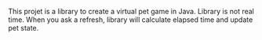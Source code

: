 This projet is a library to create a virtual pet game in Java.
Library is not real time.
When you ask a refresh, library will calculate elapsed time and update pet state.